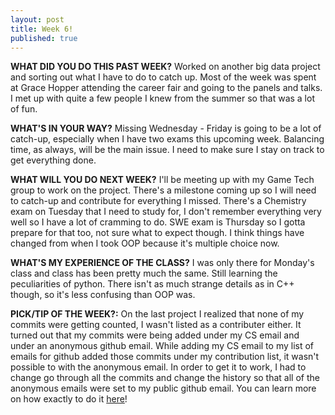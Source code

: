 ```yaml
---
layout: post
title: Week 6!
published: true
---
```


**WHAT DID YOU DO THIS PAST WEEK?** Worked on another big data project and sorting out what I have to do to catch up. Most of the week was spent at Grace Hopper attending the career fair and going to the panels and talks. I met up with quite a few people I knew from the summer so that was a lot of fun.

**WHAT'S IN YOUR WAY?** Missing Wednesday - Friday is going to be a lot of catch-up, especially when I have two exams this upcoming week. Balancing time, as always, will be the main issue. I need to make sure I stay on track to get everything done.

**WHAT WILL YOU DO NEXT WEEK?** I'll be meeting up with my Game Tech group to work on the project. There's a milestone coming up so I will need to catch-up and contribute for everything I missed. There's a Chemistry exam on Tuesday that I need to study for, I don't remember everything very well so I have a lot of cramming to do. SWE exam is Thursday so I gotta prepare for that too, not sure what to expect though. I think things have changed from when I took OOP because it's multiple choice now.

**WHAT'S MY EXPERIENCE OF THE CLASS?** I was only there for Monday's class and class has been pretty much the same. Still learning the peculiarities of python. There isn't as much strange details as in C++ though, so it's less confusing than OOP was.

**PICK/TIP OF THE WEEK?:** On the last project I realized that none of my commits were getting counted, I wasn't listed as a contributer either. It turned out that my commits were being added under my CS email and under an anonymous github email. While adding my CS email to my list of emails for github added those commits under my contribution list, it wasn't possible to with the anonymous email. In order to get it to work, I had to change go through all the commits and change the history so that all of the anonymous emails were set to my public github email. You can learn more on how exactly to do it [here](https://help.github.com/articles/changing-author-info/)!
